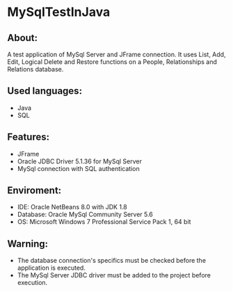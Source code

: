 # MySqlTestInJava


About:
------
A test application of MySql Server and JFrame connection. It uses List, Add, Edit, Logical Delete and Restore functions on a People, Relationships and Relations database.


Used languages:
---------------
- Java
- SQL


Features:
---------
- JFrame
- Oracle JDBC Driver 5.1.36 for MySql Server
- MySql connection with SQL authentication


Enviroment:
-----------
- IDE: Oracle NetBeans 8.0 with JDK 1.8
- Database: Oracle MySql Community Server 5.6
- OS: Microsoft Windows 7 Professional Service Pack 1, 64 bit


Warning:
--------
- The database connection's specifics must be checked before the application is executed.
- The MySql Server JDBC driver must be added to the project before execution.
